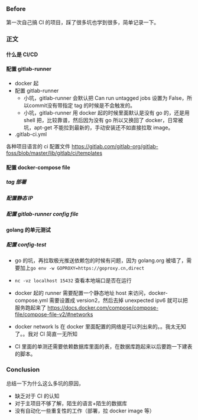 ### Before 
第一次自己搞 CI 的项目，踩了很多坑也学到很多，简单记录一下。

### 正文
#### 什么是 CI/CD

#### 配置 gitlab-runner
- docker 起
- 配置 gitlab-runner 
  - 小坑，gitlab-runner 会默认把 Can run untagged jobs 设置为 False，所以commit没有带指定 tag 的时候是不会触发的。
  - 小坑，gitlab-runner 用 docker 起的时候里面默认是没有 go 的，还是用 shell 把，比较靠谱，然后因为没有 go 所以又换回了 docker，日常被坑，apt-get 不能拉到最新的，手动安装还不如直接拉取 image。
- .gitlab-ci.yml

各种项目语言的 ci 配置文件
https://gitlab.com/gitlab-org/gitlab-foss/blob/master/lib/gitlab/ci/templates

#### 配置 docker-compose file
##### tag 部署
##### 配置静态 IP 
 

##### 配置 gitlab-runner config file


#### golang 的单元测试

##### 配置 config-test 
- go 的坑，再拉取极光推送依赖包的时候有问题，因为 golang.org 被墙了，需要加上```go env -w GOPROXY=https://goproxy.cn,direct```


- ```nc -vz localhost 15432``` 查看本地端口是否在运行
- docker 起的 runner 需要配置一个静态地址 host 来访问，docker-compose.yml 需要设置成 version2，然后去掉 unexpected ipv6 就可以把服务跑起来了
https://docs.docker.com/compose/compose-file/compose-file-v2/#networks

- docker network ls 在 docker 里面配置的网络是可以列出来的。。我太无知了。。我对 CI 简直一无所知

- CI 里面的单测还需要依赖数据库里面的表，在数据库跑起来以后要跑一下建表的脚本。


### Conclusion
总结一下为什么这么多坑的原因，
- 缺乏对于 CI 的认知
- 对于主项目不够了解，陌生的语言+陌生的数据库
- 没有自动化一些重复性的工作（部署，拉 docker image 等）
